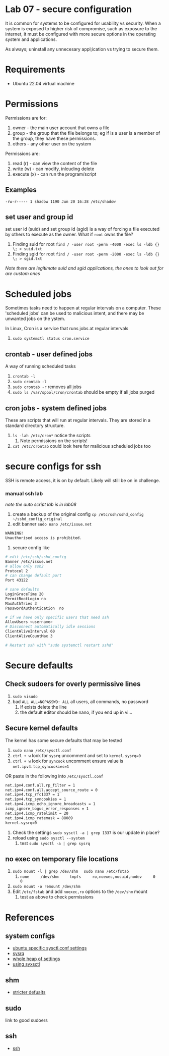 # Lab 07 - secure configuration
It is common for systems to be configured for usability vs security. When a system is exposed to higher risk of compromise, such as exposure to the internet, it must be configured with more secure options in the operating system and applications.

As always; uninstall any unnecesary appl;ication vs trying to secure them.

# Requirements
* Ubuntu 22.04 virtual machine

# Permissions
Permissions are for:
1. owner - the main user account that owns a file
1. group - the group that the file belongs to; eg if is a user is a member of the group, they have these permissions.
1. others - any other user on the system

Permissions are:
1. read (r) - can view the content of the file
1. write (w) - can modify, inlcuding delete
1. execute (x) - can run the program/script

## Examples 
`
-rw-r----- 1 shadow 1190 Jun 20 16:38 /etc/shadow
`

## set user and group id
set user id (suid) and set group id (sgid) is a way of forcing a file executed by others to execute as the owner. What if `root` owns the file?

1. Finding suid  for root `find / -user root -perm -4000 -exec ls -ldb {} \; > suid.txt`
1. Finding sgid for root `find / -user root -perm -2000 -exec ls -ldb {} \; > sgid.txt`

_Note there are legitimate suid and sgid applications, the ones to look out for are custom ones_

# Scheduled jobs
Sometimes tasks need to happen at regular intervals on a computer. These 'scheduled jobs' can be used to malicious intent, and there may be unwanted jobs on the ystem.

In Linux, Cron is a service that runs jobs at regular intervals
1. `sudo systemctl status cron.service`

## crontab - user defined jobs
A way of running scheduled tasks
1. `crontab -l`
1. `sudo crontab -l`
1. `sudo crontab -r` removes all jobs
1. `sudo ls /var/spool/cron/crontab` should be empty if all jobs purged

## cron jobs - system defined jobs
These are scripts that will run at regular intervals. They are stored in a standard directory structure.
1. `ls -lah /etc/cron*` notice the scripts
   1. Note permissions on the scripts!
1. `cat /etc/crontab` could look here for malicious scheduled jobs too

# secure configs for ssh
SSH is remote access, it is on by default. Likely will still be on in challenge.

### manual ssh lab 
_note the auto script lab is in lab08_

1. create a backup of the original config `cp /etc/ssh/sshd_config ~/sshd_config_original`
1. edit banner `sudo nano /etc/issue.net`
```sh
WARNING!
Unauthorised access is prohibited.
```
1. secure config like
```sh
# edit /etc/ssh/sshd_config
Banner /etc/issue.net
# allow only ssh2
Protocol 2
# can change default port
Port 43122

# sane defaults
LoginGraceTime 20
PermitRootLogin no
MaxAuthTries 3
PasswordAuthentication  no

# if we have only specific users that need ssh
AllowUsers <username> 
# Disconnect automatically idle sessions
ClientAliveInterval 60
ClientAliveCountMax 3

# Restart ssh with "sudo systemctl restart sshd"
```

# Secure defaults

## Check sudoers for overly permissive lines
1. `sudo visudo`
1. bad `ALL ALL=NOPASSWD: ALL` all users, all commands, no password
   1. If exists delete the line 
   1. the default editor should be nano, if you end up in vi... 

## Secure kernel defaults
The kernel has some secure defaults that may be tested

1. `sudo nano /etc/sysctl.conf`
1. `ctrl + w` look for `sysrq` uncomment and set to `kernel.sysrq=0`
1. `ctrl + w` look for `syncook` uncomment ensure value is `net.ipv4.tcp_syncookies=1` 

OR paste in the following into `/etc/sysctl.conf`

```sh
net.ipv4.conf.all.rp_filter = 1
net.ipv4.conf.all.accept_source_route = 0
net.ipv4.tcp_rfc1337 = 1
net.ipv4.tcp_syncookies = 1
net.ipv4.icmp_echo_ignore_broadcasts = 1
icmp_ignore_bogus_error_responses = 1
net.ipv4.icmp_ratelimit = 20
net.ipv4.icmp_ratemask = 88089
kernel.sysrq=0
```
1. Check the settings `sudo sysctl -a | grep 1337` is our update in place?
1. reload using `sudo sysctl --system`
   1. test `sudo sysctl -a | grep sysrq` 

## no exec on temporary file locations

1. `sudo mount -l | grep /dev/shm `
` sudo nano /etc/fstab`
   1. `none     /dev/shm     tmpfs     ro,noexec,nosuid,nodev     0     0`
1. `sudo mount -o remount /dev/shm`
1. Edit `/etc/fstab` and add `noexec,ro` options to the `/dev/shm` mount
   1. test as above to check permissions

# References

## system configs
* [ubuntu specific sysctl.conf settings](https://wiki.ubuntu.com/ImprovedNetworking/KernelSecuritySettings)
* [sysrq](https://www.debian.org/doc/manuals/securing-debian-manual/restrict-sysrq.it.html)
* [whole heap of settings](https://tldp.org/HOWTO/Adv-Routing-HOWTO/lartc.kernel.obscure.html)
* [using syxsctl](https://www.cyberciti.biz/faq/reload-sysctl-conf-on-linux-using-sysctl/)

## shm
* [stricter defualts](https://help.ubuntu.com/community/StricterDefaults)

## sudo 
link to good sudoers

## ssh
* [ssh](https://www.redhat.com/sysadmin/eight-ways-secure-ssh)

